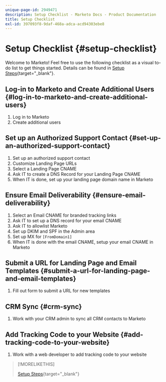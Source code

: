 ```yaml
---
unique-page-id: 2949471
description: Setup Checklist - Marketo Docs - Product Documentation
title: Setup Checklist
exl-id: 397093f8-9daf-468a-adca-acd94303ebe8
---
```

# Setup Checklist {#setup-checklist}

Welcome to Marketo! Feel free to use the following checklist as a visual to-do list to get things started. Details can be found in [Setup Steps](/help/marketo/getting-started/setup-steps.md){target="_blank"}.

## Log-in to Marketo and Create Additional Users {#log-in-to-marketo-and-create-additional-users}

1. Log in to Marketo
1. Create additional users

## Set up an Authorized Support Contact {#set-up-an-authorized-support-contact}

1. Set up an authorized support contact
1. Customize Landing Page URLs
1. Select a Landing Page CNAME
1. Ask IT to create a DNS Record for your Landing Page CNAME
1. When IT is done, set up your landing page domain name in Marketo

## Ensure Email Deliverability {#ensure-email-deliverability}

1. Select an Email CNAME for branded tracking links
1. Ask IT to set up a DNS record for your email CNAME
1. Ask IT to allowlist Marketo
1. Set up DKIM and SPF in the Admin area
1. Set up MX for `[FromDomain1]`
1. When IT is done with the email CNAME, setup your email CNAME in Marketo

## Submit a URL for Landing Page and Email Templates {#submit-a-url-for-landing-page-and-email-templates}

1. Fill out form to submit a URL for new templates

## CRM Sync {#crm-sync}

1. Work with your CRM admin to sync all CRM contacts to Marketo

## Add Tracking Code to your Website {#add-tracking-code-to-your-website}

1. Work with a web developer to add tracking code to your website

>[!MORELIKETHIS]
>
>[Setup Steps](/help/marketo/getting-started/setup-steps.md){target="_blank"}
